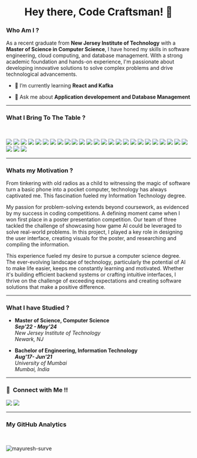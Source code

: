 
<h1 align="center">Hey there, Code Craftsman! 👀</h1>

<h3> Who Am I ? </h3>

As a recent graduate from **New Jersey Institute of Technology** with a **Master of Science in Computer Science**, I have honed my skills in software engineering, cloud computing, and database management. With a strong academic foundation and hands-on experience, I'm passionate about developing innovative solutions to solve complex problems and drive technological advancements.

- 🌱 I’m currently learning **React and Kafka**

- 💬 Ask me about **Application developement and Database Management**

<hr>

<h3> What I Bring To The Table ? </h3>  
<p>
  <img src = "https://img.shields.io/badge/Python-14354C?style=for-the-badge&logo=python&logoColor=white">
  <img src = "https://img.shields.io/badge/JavaScript-F7DF1E?style=for-the-badge&logo=javascript&logoColor=black">
  <img src = "https://img.shields.io/badge/Java-ED8B00?style=for-the-badge&logo=openjdk&logoColor=white">
  <img src = "https://img.shields.io/badge/HTML5-E34F26?style=for-the-badge&logo=html5&logoColor=white">
  <img src = "https://img.shields.io/badge/CSS3-1572B6?style=for-the-badge&logo=css3&logoColor=white">
  <img src="https://img.shields.io/badge/Dart-0175C2?style=for-the-badge&logo=dart&logoColor=white">
  <img src="https://img.shields.io/badge/R-276DC3?style=for-the-badge&logo=r&logoColor=white">
  <img src="https://img.shields.io/badge/Node.js-43853D?style=for-the-badge&logo=node.js&logoColor=white">
  <img src="https://img.shields.io/badge/PHP-777BB4?style=for-the-badge&logo=php&logoColor=white">
  <img src="https://img.shields.io/badge/MySQL-00000F?style=for-the-badge&logo=mysql&logoColor=white">
  <img src = "https://img.shields.io/badge/PostgreSQL-316192?style=for-the-badge&logo=postgresql&logoColor=white">
  <img src="https://img.shields.io/badge/SQLite-07405E?style=for-the-badge&logo=sqlite&logoColor=white">
  <img src = "https://img.shields.io/badge/MongoDB-4EA94B?style=for-the-badge&logo=mongodb&logoColor=white">
  <img src = "https://img.shields.io/badge/Oracle-F80000?style=for-the-badge&logo=oracle&logoColor=black">
  <img src = "https://img.shields.io/badge/GIT-E44C30?style=for-the-badge&logo=git&logoColor=white">
  <img src = "https://img.shields.io/badge/Flutter-02569B?style=for-the-badge&logo=flutter&logoColor=white">
  <img src = "https://img.shields.io/badge/React-20232A?style=for-the-badge&logo=react&logoColor=61DAFB">
  <img src = "https://img.shields.io/badge/Django-092E20?style=for-the-badge&logo=django&logoColor=white">
  <img src = "https://img.shields.io/badge/Amazon_AWS-232F3E?style=for-the-badge&logo=amazon-aws&logoColor=white">
  <img src = "https://img.shields.io/badge/Google_Cloud-4285F4?style=for-the-badge&logo=google-cloud&logoColor=white">
  <img src="https://img.shields.io/badge/Spring-6DB33F?style=for-the-badge&logo=spring&logoColor=white">
  <img src="https://img.shields.io/badge/Figma-F24E1E?style=for-the-badge&logo=figma&logoColor=white">
  <img src="https://img.shields.io/badge/redis-%23DD0031.svg?&style=for-the-badge&logo=redis&logoColor=white">
  <img src = "https://img.shields.io/badge/Jira-0052CC?style=for-the-badge&logo=Jira&logoColor=white">
  <img src = "https://img.shields.io/badge/Razorpay-02042B?style=for-the-badge&logo=razorpay&logoColor=3395FF">
  <img src = "https://img.shields.io/badge/Stripe-626CD9?style=for-the-badge&logo=Stripe&logoColor=white">
  <img src = "https://img.shields.io/badge/Android_Studio-3DDC84?style=for-the-badge&logo=android-studio&logoColor=white">
  <img src = "https://img.shields.io/badge/Xcode-007ACC?style=for-the-badge&logo=Xcode&logoColor=white">
</p>

<hr>

<h3> Whats my Motivation ? </h3>

From tinkering with old radios as a child to witnessing the magic of software turn a basic phone into a pocket computer, technology has always captivated me. This fascination fueled my Information Technology degree. 

My passion for problem-solving extends beyond coursework, as evidenced by my success in coding competitions.  A defining moment came when I won first place in a poster presentation competition.  Our team of three tackled the challenge of showcasing how game AI could be leveraged to solve real-world problems.  In this project, I played a key role in designing the user interface, creating visuals for the poster, and researching and compiling the information.

This experience fueled my desire to pursue a computer science degree. The ever-evolving landscape of technology, particularly the potential of AI to make life easier, keeps me constantly learning and motivated. Whether it's building efficient backend systems or crafting intuitive interfaces, I thrive on the challenge of exceeding expectations and creating software solutions that make a positive difference.

<hr>

<h3>What I have Studied ? </h3>

<ul>
        <li>
            <strong>Master of Science, Computer Science</strong>
            <br>
            <strong><em>Sep'22 - May'24</em></strong><br>
            <em>New Jersey Institute of Technology</em><br>
            <em>Newark, NJ</em>
        </li>
    </ul>
 <ul>
        <li>
            <strong>Bachelor of Engineering, Information Technology</strong>
            <br>
            <strong><em>Aug'17- Jun'21</em></strong><br>
            <em>University of Mumbai</em><br>
            <em>Mumbai, India</em>
        </li>
  </ul>

<hr>
<h3>🤝 &nbsp;Connect with Me !! </h3>

[<img src="https://img.shields.io/badge/linkedin-%230077B5.svg?&style=for-the-badge&logo=linkedin&logoColor=white" />](https://www.linkedin.com/in/mayuresh-surve/)
[![](https://img.shields.io/badge/Gmail-D14836?style=for-the-badge&logo=gmail&logoColor=white)](mailto:mjs282@njit.edu)

<hr>
<h3> My GitHub Analytics </h3>

<br>
<p><img align="center" src="https://github-readme-stats.vercel.app/api/top-langs?username=mayuresh-surve&show_icons=true&locale=en&layout=compact&theme=merko" alt="mayuresh-surve" /></p><br>


<!-- <p>&nbsp;<img align="center" src="https://github-readme-stats.vercel.app/api?username=mayuresh-surve&show_icons=true&locale=en&theme=merko" alt="mayuresh-surve" /></p><br> -->


<!-- <p><img align="center" src="https://github-readme-streak-stats.herokuapp.com/?user=mayuresh-surve&&theme=merko" alt="mayuresh-surve" /></p> -->
